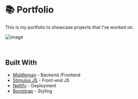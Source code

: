 # 📚 Portfolio

This is my portfolio to showcase projects that I've worked on.

![image](https://github.com/Octosub/portfolio-noah/assets/135783511/4f451cf9-4d46-4879-8f73-e53b8be6d11f)

<br>   

## Built With
- [Middleman](https://middlemanapp.com/) - Backend /Frontend
- [Stimulus JS](https://stimulus.hotwired.dev/) - Front-end JS
- [Netlify](https://www.netlify.com/) - Deployment
- [Bootstrap](https://getbootstrap.com/) - Styling
